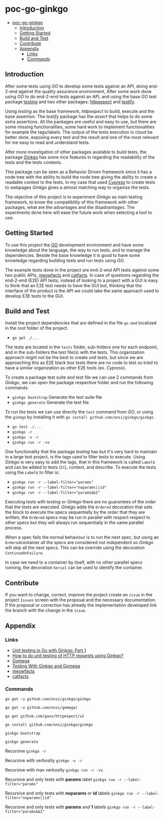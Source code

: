 # poc-go-ginkgo
<!-- TOC -->

- [poc-go-ginkgo](#poc-go-ginkgo)
    - [Introduction](#introduction)
    - [Getting Started](#getting-started)
    - [Build and Test](#build-and-test)
    - [Contribute](#contribute)
    - [Appendix](#appendix)
        - [Links](#links)
        - [Commands](#commands)

<!-- /TOC -->
## Introduction
After some tests using *GO* to develop some tests against an API, doing end-2-end against the quality assurance environment, 
After some work done using *GO* to do end-2-end tests against an API, and using the base *GO* test package [testing](https://pkg.go.dev/testing) and two other packages: [httpexpect](https://pkg.go.dev/github.com/gavv/httpexpect/v2) and [testify](https://pkg.go.dev/github.com/stretchr/testify/assert).

Using *testing* as the base framework, *httpexpect* to build, execute and the base assertion. The *testify* package has the *assert* that helps to do some extra assertions. All the packages are useful and easy to use, but there are some missing functionalities, some hard work to implement functionalities for example the tags/labels. The output of the tests execution is cloud be better done, exposing every test and the result and one of the most relevant for me easy to read and understand tests.

After more investigation of other packages available to build tests, the package [Ginkgo](https://onsi.github.io/ginkgo/) has some nice features in regarding the readability of the tests and the tests contexts.

This package can be seen as a Behavior Driven framework since it has a node tree with the ability to build the node tree giving the ability to create a readable context to the tests. In my case that used [Cypress](https://www.cypress.io/) to create tests to webpages *Ginkgo* gives a almost matching way to organize the tests.

The objective of this project is to experiment *Ginkgo* as main testing framework, to know the compatibility of this framework with other packages, what are the advantages and the disadvantages. The experiments done here will ease the future work when selecting a tool to use.

## Getting Started
To use this project the [GO](https://go.dev/) development environment and have some knowledge about the language, the way to run tests, and to manage the dependencies. Beside the base knowledge it is good to have some knowledge regarding building tests and run tests using *GO*.

The example tests done in the project are end-2-end API tests against some two public APIs, [meowfacts](https://github.com/wh-iterabb-it/meowfacts) and [catfacts](https://alexwohlbruck.github.io/cat-facts/docs/endpoints/facts.html). In case of questions regarding the end-2-end (E2E) API tests, instead of looking to a project with a GUI is easy to think that an E2E test needs to have the GUI but, thinking that the interface of the product is the API we could take the same approach used to develop E3E tests to the GUI.

## Build and Test
Install the project dependencies that are defined in the file `go.mod` localized in the root folder of the project.
- `go get ./...`

The tests are located in the `tests` folder, sub-folders one for each endpoint, and in the sub-folders the test file(s) with the tests. This organization approach might not be the best to create unit tests, but since we are approaching this as E2E black box tests there are no code to test so tried to have a similar organization as other E2E tools (ex. *Cypress*).

To create a package test suite and test file we can use 2 commands from *Ginkgo*, we can open the package respective folder and run the following commands:
- `ginkgo bootstrap` Generate the test suite file
- `ginkgo generate` Generate the test file

To run the tests we can use directly the `test` command from *GO*, or using the `ginkgo` by installing it with `go install github.com/onsi/ginkgo/ginkgo`.

- `go test ./...`
- `ginkgo -r`
- `ginkgo -v -r`
- `ginkgo run -r -vv`

One functionality that the package *testing* has but it's very hard to maintain in a large test project, is the tags used to filter tests to execute. Using *Ginkgo* is very easy to add the tags, that in this framework is called `Label`s and can be added to tests (`It`), context, and describe. To execute the tests using the `Label`s to filter is:
- `ginkgo run -r --label-filter="params"`
- `ginkgo run -r --label-filter="noparams||id"`
- `ginkgo run -r --label-filter="params&&1"`

Executing tests with *testing* or *Ginkgo* there are no guarantees of the order that the tests are executed. *Ginkgo* adds the `Ordered` decoration that sets the block to execute the specs sequentially by the order that they are written, the `Ordered` specs may be run in parallel with respect respect to other specs but they will always run sequentially in the same parallel process.

When a spec fails the normal behaviour is to run the next spec, but using an `Ordered`container all the specs are considered not independent so *Ginkgo* will skip all the next specs. This can be override using the decoration `ContinueOnFailure`.

In case we need to a container by itself, with no other parallel specs running, the decoration `Serial` can be used to identify the container.

## Contribute
If you want to change, correct, improve the project create an `issue` in the project `Issues` screen with the proposal and the necessary documentation. If the proposal or correction has already the implementation developed link the branch with the change in the `issue`.

## Appendix
### Links
- [Unit testing in Go with Ginkgo: Part 1](https://medium.com/boldly-going/unit-testing-in-go-with-ginkgo-part-1-ce6ff06eb17f)
- [How to do unit testing of HTTP requests using Ginkgo?](https://stackoverflow.com/questions/45434849/how-to-do-unit-testing-of-http-requests-using-ginkgo)
- [Gomega](https://onsi.github.io/gomega/#ghttp-testing-http-clients)
- [Testing With Ginkgo and Gomega](https://medium.com/@dees3g/testing-with-ginkgo-and-gomega-1f1ecc8407a8)
- [meowfacts](https://github.com/wh-iterabb-it/meowfacts)
- [catfacts](https://alexwohlbruck.github.io/cat-facts/docs/endpoints/facts.html)

### Commands
`go get -u github.com/onsi/ginkgo/ginkgo`

`go get -u github.com/onsi/gomega/`

`go get github.com/gavv/httpexpect/v2`

`go install github.com/onsi/ginkgo/ginkgo`

`ginkgo bootstrap`

`ginkgo generate`

Recursive
`ginkgo -r`

Recursive with verbosity
`ginkgo -v -r`

Recursive with max verbosity
`ginkgo run -r -vv`

Recursive and only tests with **params** label
`ginkgo run -r --label-filter="params"`

Recursive and only tests with **noparams** or **id** labels
`ginkgo run -r --label-filter="noparams||id"`

Recursive and only tests with **params** and **1** labels
`ginkgo run -r --label-filter="params&&1"`